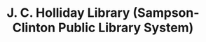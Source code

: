 ---
layout: repo
title: "J. C. Holliday Library (Sampson-Clinton Public Library System)"
id: 4741
permalink: repos/4741/
---